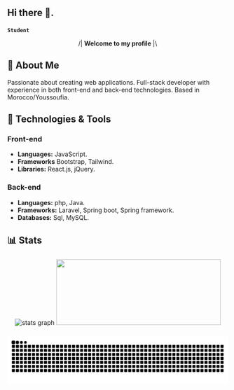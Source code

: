 ## Hi there 👋.
**`Student`**

<p align="center">
  /| <strong>Welcome to my profile</strong> |\
</p>

###

## 🚀 About Me

Passionate about creating web applications. Full-stack developer with experience in both front-end and back-end technologies. Based in Morocco/Youssoufia.

###

## 🔧 Technologies & Tools

### Front-end

- **Languages:** JavaScript.
- **Frameworks** Bootstrap, Tailwind.
- **Libraries:** React.js, jQuery.

### Back-end

- **Languages:** php, Java.
- **Frameworks:** Laravel, Spring boot, Spring framework.
- **Databases:** Sql, MySQL.

## 📊 Stats

###

  <div align="center">
    <img src="https://denvercoder1-github-readme-stats.vercel.app/api?username=elkhailihamza&hide_title=false&hide_rank=false&show_icons=true&include_all_commits=true&count_private=true&theme=radical&disable_animations=false&locale=en&hide_border=false" height="150" width="375" alt="stats graph" />
  <img src="https://github-readme-stats.vercel.app/api/top-langs/?username=elkhailihamza&locale=en&hide_title=false&layout=compact&card_width=368&langs_count=6&theme=radical&hide_border=false" height="150" width="375" />
  </div>
  
###

<div align="center">

  <img alt="snake eating my contributions" src="https://raw.githubusercontent.com/elkhailihamza/ElkhailiHamza/output/github-contribution-grid-snake-dark.svg" />
  
</div>


